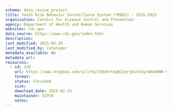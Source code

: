 ```yaml
---
schema: data_rescue_project 
title: Youth Risk Behavior Surveillance System (YRBSS) - 2015-2023
organization: Centers for Disease Control and Prevention
agency: Department of Health and Human Services
websites: cdc.gov
data_source: https://www.cdc.gov/index.html
description: 
last_modified: 2025-03-29
last_modified_by: Cataloger
metadata_available: No
metadata_url: 
resources:
  - id: 329
    url: https://www.dropbox.com/scl/fo/2t0ehrteq62jqrj0slm3q/AHed9WK-9ydPJT1398w42zo?rlkey=pqb2fisu1rgjjc2badfyfq0nk&dl=0
    format: 
    status: Finished
    size: 
    download_date: 2025-01-31
    maintainer: ICPSR
    notes: 
---
```

